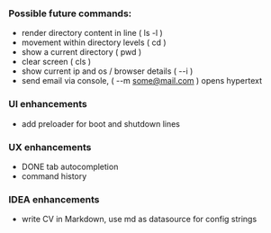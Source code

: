 
### Possible future commands:
 * render directory content in line ( ls -l )
 * movement within directory levels ( cd )
 * show a current directory ( pwd ) 
 * clear screen ( cls )
 * show current ip and os / browser details ( --i )
 * send email via console, ( --m some@mail.com ) opens hypertext

### UI enhancements
 * add preloader for boot and shutdown lines
 
### UX enhancements
 * DONE tab autocompletion
 * command history
 
### IDEA enhancements
 * write CV in Markdown, use md as datasource for config strings

